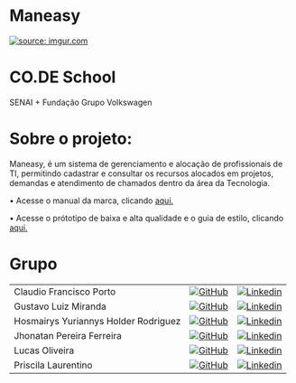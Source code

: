 # Maneasy

<a href="https://imgur.com/hRFJdmH"><img src="https://i.imgur.com/hRFJdmH.jpg" title="source: imgur.com" /></a>

# CO.DE School
SENAI + Fundação Grupo Volkswagen


# Sobre o projeto:
Maneasy, é um sistema de gerenciamento e alocação de profissionais de TI, permitindo cadastrar e consultar os recursos alocados em projetos, demandas e atendimento de chamados dentro da área da Tecnologia.

• Acesse o manual da marca, clicando [aqui.](https://www.canva.com/design/DAFglhtjNB0/a193T7KIrkSvyGkda8jfqw/edit?utm_content=DAFglhtjNB0&utm_campaign=designshare&utm_medium=link2&utm_source=sharebutton)

• Acesse o prótotipo de baixa e alta qualidade e o guia de estilo, clicando [aqui.](https://www.figma.com/file/zKDXfkQNWlcK7Xr1beANBH/Prototipa%C3%A7%C3%A3o---Maneasy?type=design&node-id=1%3A3&t=9s5NZZMLBTD35XYA-1)


# Grupo

<table>
  
  <tr>
      <td>Claudio Francisco Porto</td>
      <td><a href="https://github.com/98claudio"><img src="https://i.imgur.com/IM8RKWM.png" title="GitHub" /></a></td>
      <td><a href="#"><img src="https://i.imgur.com/AKLwkB5.png" title="Linkedin" /></a></td>
  </tr>
  
 <tr>
     <td>Gustavo Luiz Miranda</td>
     <td><a href="https://github.com/guusluiz"><img src="https://i.imgur.com/IM8RKWM.png" title="GitHub" /></a></td>
     <td><a href="https://www.linkedin.com/in/gustavo-luiz-miranda/"><img src="https://i.imgur.com/AKLwkB5.png" title="Linkedin" /></a></td>
 </tr>
  
  <tr>
      <td>Hosmairys Yuriannys Holder Rodriguez</td>
      <td><a href="https://github.com/Hosmairys"><img src="https://i.imgur.com/IM8RKWM.png" title="GitHub" /></a></td>
      <td><a href="https://www.linkedin.com/in/hosmairys-holder-1a9896208/"><img src="https://i.imgur.com/AKLwkB5.png" title="Linkedin" /></a></td>
  </tr>
  
 <tr>
     <td>Jhonatan Pereira Ferreira</td>
     <td><a href="https://github.com/jhonatanferreira94"><img src="https://i.imgur.com/IM8RKWM.png" title="GitHub" /></a></td>
     <td><a href="https://www.linkedin.com/in/jhonatanferr/"><img src="https://i.imgur.com/AKLwkB5.png" title="Linkedin" /></a></td>
 </tr>
  
 <tr>
     <td>Lucas Oliveira</td>
     <td><a href="https://github.com/Lucca-gOn"><img src="https://i.imgur.com/IM8RKWM.png" title="GitHub" /></a></td>
     <td><a href="https://www.linkedin.com/in/lucas-oliveira-913045269/"><img src="https://i.imgur.com/AKLwkB5.png" title="Linkedin" /></a></td>
 </tr>
  
 <tr>
     <td>Priscila Laurentino</td>
     <td><a href="https://github.com/PriLaurentino"><img src="https://i.imgur.com/IM8RKWM.png" title="GitHub" /></a></td>
     <td><a href="https://www.linkedin.com/in/priscila-laurentino-a2367061/"><img src="https://i.imgur.com/AKLwkB5.png" title="Linkedin" /></a></td>
 </tr>

</table>


